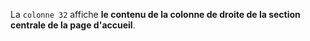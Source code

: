 La `colonne 32` affiche **le contenu de la colonne de droite de la section centrale de la page d'accueil**.